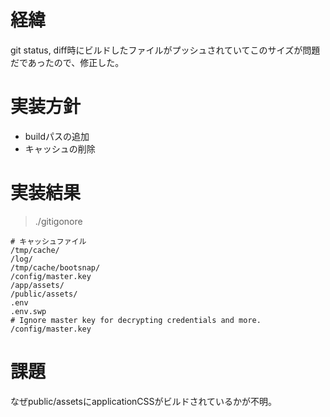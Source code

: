 # 経緯
git status, diff時にビルドしたファイルがプッシュされていてこのサイズが問題だであったので、修正した。

# 実装方針
- buildパスの追加
- キャッシュの削除

# 実装結果

> ./gitigonore
```
# キャッシュファイル
/tmp/cache/
/log/
/tmp/cache/bootsnap/
/config/master.key
/app/assets/
/public/assets/
.env
.env.swp
# Ignore master key for decrypting credentials and more.
/config/master.key
```

# 課題
なぜpublic/assetsにapplicationCSSがビルドされているかが不明。

